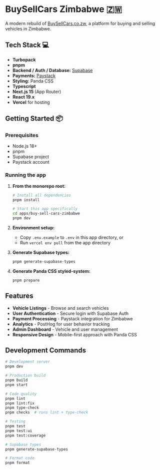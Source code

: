 # BuySellCars Zimbabwe 🇿🇼

A modern rebuild of [BuySellCars.co.zw](https://buysellcars.co.zw/), a platform for buying and selling vehicles in Zimbabwe.

## Tech Stack 💻

- **Turbopack**
- **pnpm**
- **Backend / Auth / Database:** [Supabase](https://supabase.com/)
- **Payments:** [Paystack](https://paystack.com/)
- **Styling:** Panda CSS
- **Typescript**
- **Next.js 15** (App Router)
- **React 19.x**
- **Vercel** for hosting

## Getting Started 📦

### Prerequisites

- Node.js 18+
- pnpm
- Supabase project
- Paystack account

### Running the app

1. **From the monorepo root:**
   ```bash
   # Install all dependencies
   pnpm install
   
   # Start this app specifically
   cd apps/buy-sell-cars-zimbabwe
   pnpm dev
   ```

2. **Environment setup:**
   - Copy `.env.example` to `.env` in this app directory, or
   - Run `vercel env pull` from the app directory

3. **Generate Supabase types:**
   ```bash
   pnpm generate-supabase-types
   ```

4. **Generate Panda CSS styled-system:**
   ```bash
   pnpm prepare
   ```

## Features

- **Vehicle Listings** - Browse and search vehicles
- **User Authentication** - Secure login with Supabase Auth
- **Payment Processing** - Paystack integration for Zimbabwe
- **Analytics** - PostHog for user behavior tracking
- **Admin Dashboard** - Vehicle and user management
- **Responsive Design** - Mobile-first approach with Panda CSS

## Development Commands

```bash
# Development server
pnpm dev

# Production build
pnpm build
pnpm start

# Code quality
pnpm lint
pnpm lint:fix
pnpm type-check
pnpm checks  # runs lint + type-check

# Testing
pnpm test
pnpm test:ui
pnpm test:coverage

# Supabase types
pnpm generate-supabase-types

# Format code
pnpm format
```
